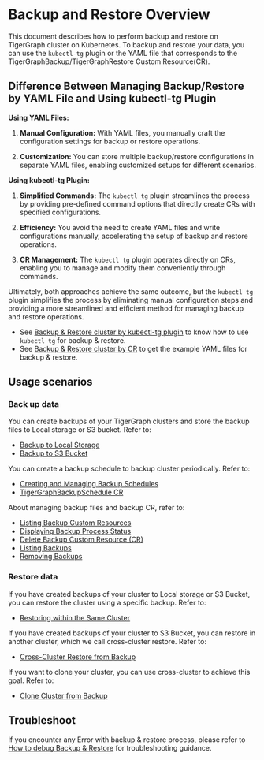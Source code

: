 # Backup and Restore Overview

This document describes how to perform backup and restore on TigerGraph cluster on Kubernetes.
To backup and restore your data, you can use the `kubectl-tg` plugin or the  YAML file  that corresponds to the  TigerGraphBackup/TigerGraphRestore Custom Resource(CR).

## Difference Between Managing Backup/Restore by YAML File and Using kubectl-tg Plugin

**Using YAML Files:**

1. **Manual Configuration:** With YAML files, you manually craft the configuration settings for backup or restore operations.

2. **Customization:** You can store multiple backup/restore configurations in separate YAML files, enabling customized setups for different scenarios.

**Using kubectl-tg Plugin:**

1. **Simplified Commands:** The `kubectl tg` plugin streamlines the process by providing pre-defined command options that directly create CRs with specified configurations.

2. **Efficiency:** You avoid the need to create YAML files and write configurations manually, accelerating the setup of backup and restore operations.

3. **CR Management:** The `kubectl tg` plugin operates directly on CRs, enabling you to manage and modify them conveniently through commands.

Ultimately, both approaches achieve the same outcome, but the `kubectl tg` plugin simplifies the process by eliminating manual configuration steps and providing a more streamlined and efficient method for managing backup and restore operations.

* See [Backup & Restore cluster by kubectl-tg plugin](./backup-restore-by-kubectl-tg.md) to know how to use `kubectl tg` for backup & restore.
* See [Backup & Restore cluster by CR](./backup-restore-by-cr.md) to get the example YAML files for backup & restore.

## Usage scenarios

### Back up data

You can create backups of your TigerGraph clusters and store the backup files to Local storage or S3 bucket. Refer to:

* [Backup to Local Storage](./backup-restore-by-kubectl-tg.md#backup-to-local-storage)
* [Backup to S3 Bucket](./backup-restore-by-kubectl-tg.md#backup-to-an-s3-bucket)

You can create a backup schedule to backup cluster periodically. Refer to:

* [Creating and Managing Backup Schedules](./backup-restore-by-kubectl-tg.md#creating-and-managing-backup-schedules)
* [TigerGraphBackupSchedule CR](./backup-restore-by-cr.md#tigergraphbackupschedule)

About managing backup files and backup CR, refer to:

* [Listing Backup Custom Resources](./backup-restore-by-kubectl-tg.md#listing-backup-custom-resources)
* [Displaying Backup Process Status](./backup-restore-by-kubectl-tg.md#displaying-backup-process-status)
* [Delete Backup Custom Resource (CR)](./backup-restore-by-kubectl-tg.md#delete-backup-custom-resource-cr)
* [Listing Backups](./backup-restore-by-kubectl-tg.md#listing-backups)
* [Removing Backups](./backup-restore-by-kubectl-tg.md#removing-backups)

### Restore data

If you have created backups of your cluster to Local storage or S3 Bucket, you can restore the cluster using a specific backup. Refer to:

* [Restoring within the Same Cluster](./backup-restore-by-kubectl-tg.md#restoring-within-the-same-cluster)

If you have created backups of your cluster to S3 Bucket, you can restore in another cluster, which we call cross-cluster restore. Refer to:

* [Cross-Cluster Restore from Backup](./backup-restore-by-kubectl-tg.md#cross-cluster-restore-from-backup)

If you want to clone your cluster, you can use cross-cluster to achieve this goal. Refer to:

* [Clone Cluster from Backup](./backup-restore-by-kubectl-tg.md#clone-cluster-from-backup)

## Troubleshoot

If you encounter any Error with backup & restore process, please refer to [How to debug Backup & Restore](./troubleshoot.md) for troubleshooting guidance.
